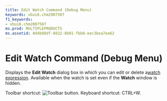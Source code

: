 ```yaml
---
title: Edit Watch Command (Debug Menu)
keywords: vbui6.chm2007507
f1_keywords:
- vbui6.chm2007507
ms.prod: MULTIPLEPRODUCTS
ms.assetid: 8d4b88df-8832-8b01-fbb8-eec3bea7ee62
---
```



# Edit Watch Command (Debug Menu)

Displays the  **Edit Watch** dialog box in which you can edit or delete a[watch expression](vbe-glossary.md). Available when the watch is set even if the  **Watch** window is hidden.

Toolbar shortcut: 
![Toolbar button](images/tbr_edtw_ZA01201700.gif). Keyboard shortcut: CTRL+W.

